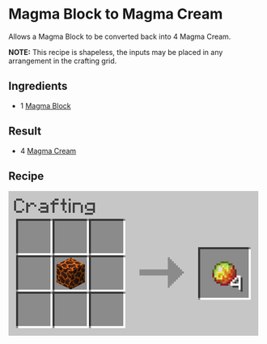 # Magma Block to Magma Cream
Allows a Magma Block to be converted back into 4 Magma Cream.

**NOTE:** This recipe is shapeless, the inputs may be placed in any arrangement in the crafting grid.

## Ingredients
* 1 [Magma Block](https://minecraft.gamepedia.com/Magma_Block)

## Result
* 4 [Magma Cream](https://minecraft.gamepedia.com/Magma_Cream)

## Recipe
![Crafting Recipe](./magma_block_to_magma_cream.png)